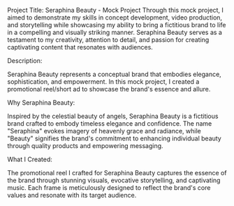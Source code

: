 Project Title: Seraphina Beauty - Mock Project
Through this mock project, I aimed to demonstrate my skills in concept development, video production, and storytelling while showcasing my ability to bring a fictitious brand to life in a compelling and visually striking manner. Seraphina Beauty serves as a testament to my creativity, attention to detail, and passion for creating captivating content that resonates with audiences.

Description:

Seraphina Beauty represents a conceptual brand that embodies elegance, sophistication, and empowerment. In this mock project, I created a promotional reel/short ad to showcase the brand's essence and allure.

Why Seraphina Beauty:

Inspired by the celestial beauty of angels, Seraphina Beauty is a fictitious brand crafted to embody timeless elegance and confidence. The name "Seraphina" evokes imagery of heavenly grace and radiance, while "Beauty" signifies the brand's commitment to enhancing individual beauty through quality products and empowering messaging.

What I Created:

The promotional reel I crafted for Seraphina Beauty captures the essence of the brand through stunning visuals, evocative storytelling, and captivating music. Each frame is meticulously designed to reflect the brand's core values and resonate with its target audience. 

<!---
PixelXPaletteHouse-Freelancing/PixelXPaletteHouse-Freelancing is a ✨ special ✨ repository because its `README.md` (this file) appears on your GitHub profile.
You can click the Preview link to take a look at your changes.
--->
